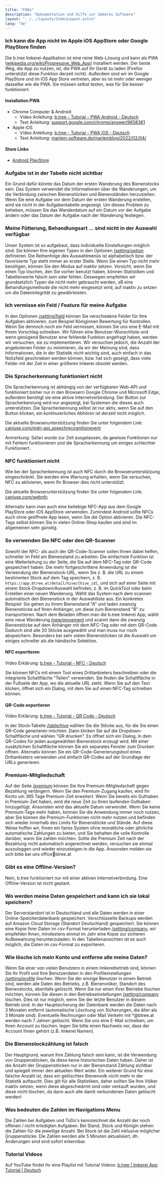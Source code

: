 ```yaml
---
title: "FAQs"
description: "Dokumentation und Hilfe zur Imkerei Software"
layout: "../../layouts/IndexLayout.astro"
lang: "de"
---
```


### Ich kann die App nicht im Apple iOS AppStore oder Google PlayStore finden

Die b.tree Imkerei-Applikation ist eine reine Web-Lösung und kann als PWA ([wikipedia.org/wiki/Progressive_Web_App](https://en.wikipedia.org/wiki/Progressive_Web_App)) installiert werden. Der beste Weg, die App zu nutzen, ist, die PWA auf Ihr Gerät zu laden (Firefox unterstützt diese Funktion derzeit nicht). Außerdem sind wir im Google PlayStore und im iOS App Store vertreten, aber es ist mehr oder weniger dasselbe wie die PWA. Sie müssen selbst testen, was für Sie besser funktioniert.

#### Installation PWA

- Chrome Computer & Android
  - Video Anleitung: [b.tree - Tutorial - PWA Android - Deutsch](https://youtu.be/x3vtW8X-agE)
  - Text Anleitung: [support.google.com/chrome/answer/9658361](https://support.google.com/chrome/answer/9658361)
- Apple iOS
  - Video Anleitung: [b.tree - Tutorial - PWA iOS - Deutsch](https://youtu.be/JMR0t6za7Ys)
  - Text Anleitung: [marlem-software.de/marlemblog/2022/02/04/](https://www.marlem-software.de/marlemblog/2022/02/04/progressive-web-apps-installieren-in-den-betriebssystemen-windows-android-ios-ubuntu-und-macos/#Progressive_Web-App_Installation_im_Betriebssystem_IOS)

#### Store Links

- [Android PlayStore](https://play.google.com/store/apps/details?id=com.bnative)
<!-- - [iOS AppStore](https://apps.apple.com/us/app/btree-app-professional-beekeeping-software/id1115267587) -->

### Aufgabe ist in der Tabelle nicht sichtbar

Ein Grund dafür könnte das Datum der ersten Wanderung des Bienenstocks sein. Das System verwendet die Informationen über die Wanderungen, um die Verbindung zwischen Bienenstöcken und Bienenständen herzustellen. Wenn Sie eine Aufgabe vor dem Datum der ersten Wanderung erstellen, wird sie nicht in der Aufgabentabelle angezeigt. Um dieses Problem zu beheben, müssen Sie das Wanderdatum auf ein Datum vor der Aufgabe ändern oder das Datum der Aufgabe nach der Wanderung festlegen.

### Meine Fütterung, Behandlungsart ... sind nicht in der Auswahl verfügbar

Unser System ist so aufgebaut, dass individuelle Einstellungen möglich sind. Sie können Ihre eigenen Typen in den Optionen [/setting/option](https://app.btree.at/setting/option/checkup_types) definieren. Die Reihenfolge des Auswahlmenüs ist alphabetisch bzw. der favorisierte Typ steht immer an erster Stelle. Wenn Sie einen Typ nicht mehr benötigen, können Sie den Modus auf inaktiv setzen. Vorsicht, wenn Sie einen Typ löschen, den Sie vorher benutzt haben, können Statistiken und Tabellenwerte falsch sein oder fehlen. Deswegen empfehlen wir grundsetzlich Typen die nicht mehr gebraucht werden, zB eine Behandlungsmethode die nicht mehr eingesetzt wird, auf inaktiv zu setzen um die Datenintegrität zu gewährleisten.

### Ich vermisse ein Feld / Feature für meine Aufgabe

In den Optionen [/setting/field](https://app.btree.at/setting/field) können Sie verschiedene Felder für Ihre Aufgaben aktivieren, zum Beispiel Königinnen Bewertung für Kontrollen. Wenn Sie dennoch noch ein Feld vermissen, können Sie uns eine E-Mail mit Ihrem Vorschlag schreiben. Wir führen eine Benutzer-Wunschliste und wenn genügend Benutzer eine fehlende Funktion angefragt haben, werden wir versuchen, sie zu implementieren. Wir versuchen jedoch, die Anzahl der angebotenen Felder zu minimieren, da wir der Meinung sind, dass Informationen, die in der Statistik nicht wichtig sind, auch einfach in das Notizfeld geschrieben werden können, bzw. hat sich gezeigt, dass viele Felder mit der Zeit in einer größeren Imkerei obsolet werden.

### Die Spracherkennung funktioniert nicht

Die Spracherkennung ist abhängig von der verfügbaren Web-API und funktioniert bisher nur in den Browsern Google Chrome und Microsoft Edge, außerdem benötigt sie eine aktive Internetverbindung. Der Button zur Spracherkennung wird nur angezeigt, bei Systemen die dieses auch unterstützen. Die Spracherkennung selbst ist nur aktiv, wenn Sie auf den Button klicken, ein kontinuierliches Abhören ist derzeit nicht möglich.

Die aktuelle Browserunterstützung finden Sie unter folgendem Link: [caniuse.com/mdn-api_speechrecognitionevent](https://caniuse.com/mdn-api_speechrecognitionevent)

Anmerkung: Safari wurde zur Zeit ausgelassen, da gewisse Funktionen nur mit Fehlern funktionieren und die Spracherkennung um einiges schlechter Funktioniert.

### NFC funktioniert nicht

Wie bei der Spracherkennung ist auch NFC durch die Browserunterstützung eingeschränkt. Sie werden eine Warnung erhalten, wenn Sie versuchen, NFC zu aktivieren, wenn Ihr Browser dies nicht unterstützt.

Die aktuelle Browserunterstützung finden Sie unter folgendem Link: [caniuse.com/webnfc](https://caniuse.com/webnfc)

Alternativ kann man auch eine beliebige NFC-App aus dem Google PlayStore oder iOS AppStore verwenden. Zumindest Android sollte NFCs auch ohne geöffnete App lesen, wenn Sie die Option aktivieren. Die NFC-Tags selbst können Sie in vielen Online-Shop kaufen und sind im allgemeinen sehr günstig.

### So verwenden Sie NFC oder den QR-Scanner

Sowohl der NFC- als auch der QR-Code-Scanner sollen Ihnen dabei helfen, schneller im Feld am Bienenstand zu arbeiten. Die einfachste Funktion ist eine Weiterleitung zu der Seite, die Sie auf dem NFC-Tag oder QR-Code gespeichert haben. Die mehr fortgeschrittene Anwendung ist die Verwendung der Bienenstock-URL, wenn Sie z. B. die URL zu einem bestimmten Stock auf dem Tag speichern, z. B. `https://app.btree.at/detail/hive/[hive_id]`, und sich auf einer Seite mit einem Stock-Dropdown/Auswahl befinden, z. B. im QuickTool oder beim Erstellen einer neuen Wanderung. Wählt das System nach dem scannen automatisch den Bienenstock in der Auswahlliste aus. Ein konkretes Beispiel: Sie gehen zu Ihrem Bienenstand "A" und laden zwanzig Bienenstöcke auf Ihren Anhänger, um diese zum Bienenstand "B" zu transportieren. Nach dem Beladen öffnen man die b.tree Imkerei App, wählt eine neue Wanderung [/new/movement](https://app.btree.at/new/movement) und scannt dann die zwanzig Bienenstöcke auf dem Anhänger mit dem NFC-Tag oder mit dem QR-Code. Dadurch sind alle 20 Stöcke ausgewählt und man muss nur noch abspeichern. Besonders bei sehr vielen Bienenstöcken ist die Auswahl um einiges schneller als die händische Selektion.

#### NFC exportieren

Video Erklärung: [b.tree - Tutorial - NFC - Deutsch](https://youtu.be/2XR1nlOw6xI)

Sie können NFCs mit einem Tool eines Drittanbieters beschreiben oder die integrierte Schaltfläche "Teilen" verwenden. Sie finden die Schaltfläche in der Fußzeile der App, wo die aktuelle URL steht. Wenn Sie auf den Text klicken, öffnet sich ein Dialog, mit dem Sie auf einen NFC-Tag schreiben können.

#### QR-Code exportieren

Video Erklärung: [b.tree - Tutorial - QR Code - Deutsch](https://youtu.be/ps_aYB9u778)

In der Stock-Tabelle [/table/hive](https://app.btree.at/table/hive) wählen Sie die Stöcke aus, für die Sie einen QR-Code generieren möchten. Dann klicken Sie auf die Dropdown-Schaltfläche und wählen "QR drucken". Es öffnet sich ein Dialog, in dem QR-Codes für jeden ausgewählten Bienenstock erzeugt wird. Mit einer zusätzlichen Schaltfläche können Sie ein separates Fenster zum Drucken öffnen. Alternativ können Sie ein QR-Code-Generierungstool eines Drittanbieters verwenden und einfach QR-Codes auf der Grundlage der URLs generieren.

### Premium-Mitgliedschaft

Auf der Seite [/premium](https://app.btree.at/premium) können Sie Ihre Premium-Mitgliedschaft gegen Bezahlung verlängern. Wenn Sie den Premium-Zugang kaufen, wird Ihr Konto um 365 Tage Premium-Zeit erweitert. Wenn Sie bereits ein Guthaben in Premium-Zeit haben, wird die neue Zeit zu Ihren laufenden Guthaben hinzugefügt. Ansonsten wird das aktuelle Datum verwendet. Wenn Sie keine Premium-Tage mehr haben, können Sie die Anwendung immer noch nutzen, aber Sie können die Premium-Funktionen nicht mehr nutzen und befinden sich wieder innerhalb des Limits für Bienenstöcke und Stände. Auf diese Weise hoffen wir, Ihnen ein faires System ohne monatliche oder jährliche automatische Zahlungen zu bieten, und Sie behalten die volle Kontrolle darüber, wann Sie zahlen möchten. Sollte die Premium Zeit nach der Bezahlung nicht automatisch angerechnet werden, versuchen sie einmal auszuloggen und wieder einzusteigen in die App. Ansonsten melden sie sich bitte bei uns office📧btree.at

### Gibt es eine Offline-Version?

Nein, b.tree funktioniert nur mit einer aktiven Internetverbindung. Eine Offline-Version ist nicht geplant.

### Wo werden meine Daten gespeichert und kann ich sie lokal speichern?

Der Serverstandort ist in Deutschland und alle Daten werden in einer Online-Speicherdatenbank gespeichert. Verschlüsselte Backups werden auf Amazon Cloud Storage (Standort Deutschland) gespeichert. Sie können eine Kopie Ihrer Daten im csv-Format herunterladen [/setting/company](https://app.btree.at/setting/company), wir empfehlen Ihnen, mindestens einmal im Jahr eine Kopie zur sicheren Aufbewahrung herunterzuladen. In den Tabellenansichten ist es auch möglich, die Daten im csv-Format zu exportieren.

### Wie lösche ich mein Konto und entferne alle meine Daten?

Wenn Sie einer von vielen Benutzern in einem Imkereibetrieb sind, können Sie Ihr Profil und Ihre Benutzerdaten in den Profileinstellungen [/setting/profile](https://app.btree.at/setting/profile) löschen. Wenn Sie der einzige Benutzer in einem Betrieb sind, werden alle Daten des Betriebs, z.B. Bienenvölker, Standort des Bienenstocks, ebenfalls gelöscht. Wenn Sie nur einen Ihrer Betriebe löschen möchten, können Sie diesen in den Betriebseinstellungen [/setting/company](https://app.btree.at/setting/company) löschen. Dies ist nur möglich, wenn Sie der letzte Benutzer in diesem Betrieb sind. In der Hauptsicherung der Datenbank werden die Daten nach 3 Monaten entfernt (automatische Löschung von Sicherungen, die älter als 3 Monate sind). Eventuelle Rechnungen oder Mail Verkehr mit \*@btree.at werden nach 7 Jahren gelöscht. Wenn Sie uns eine E-Mail schreiben, um Ihren Account zu löschen, legen Sie bitte einen Nachweis vor, dass der Account Ihnen gehört (z.B. Imkerei Namen).

### Die Bienenstockzählung ist falsch

Der Hauptgrund, warum Ihre Zählung falsch sein kann, ist die Verwendung von Gruppenstöcken, da diese keine historischen Daten haben. Daher ist die Anzahl der Gruppenstöcken nur in der Bienenstand Zählung sichtbar und spiegelt immer den aktuellen Wert wider. Ein weiterer Grund für eine falsche Anzahl ist, dass ein gelöschtes Bienenvolk nicht mehr in der Statistik auftaucht. Dies gilt für alle Statistiken, daher sollten Sie Ihre Völker inaktiv setzen, wenn diese abgeschwärmt sind oder verkauft wurden, und diese nicht löschen, da dann auch alle damit verbundenen Daten gelöscht werden!

### Was bedeuten die Zahlen im Navigations Menu

Die Zahlen bei Aufgaben und ToDo's kennzeichnet die Anzahl der noch offenen / nicht erledigten Aufgaben. Bei Stand, Stock und Königin stehen die Zahlen für die jeweilige Anzahl. Bei Stock ist die Zahl inklusive möglicher Gruppenstöcke. Die Zahlen werden alle 5 Minuten aktualisiert, dh. Änderungen sind sind sofort erkennbar.

### Tutorial Videos

Auf YouTube findet ihr eine Playlist mit Tutorial Videos: [b.tree | Imkerei App Tutorial | Deutsch](https://www.youtube.com/playlist?list=PLtd4fnhQMyZ0dz8fAT5rPUw4wnkznXXSX)
